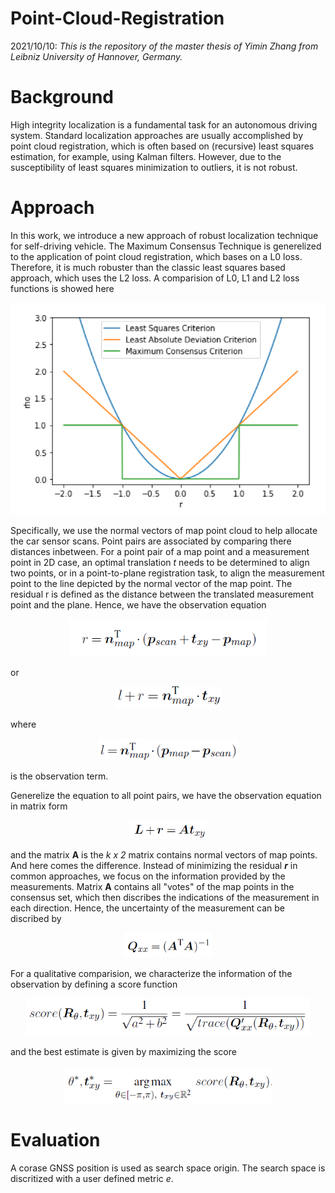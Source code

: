 # Point-Cloud-Registration
2021/10/10:
*This is the repository of the master thesis of Yimin Zhang from Leibniz University of Hannover, Germany.*

# Background
High integrity localization is a fundamental task for an autonomous driving system. Standard localization approaches are usually accomplished by point cloud registration, which is often based on (recursive) least squares estimation, for example, using Kalman filters. However, due to the susceptibility of least squares minimization to outliers, it is not robust.

# Approach
In this work, we introduce a new approach of robust localization technique for self-driving vehicle. The Maximum Consensus Technique is generelized to the application of point cloud registration, which bases on a L0 loss. Therefore, it is much robuster than the classic least squares based approach, which uses the L2 loss. A comparision of L0, L1 and L2 loss functions is showed here

<div align=center>
<img src="https://github.com/F95-6XL/Point-Cloud-Registration/blob/main/Images/LossFunctions.PNG" width="580">
</div>

Specifically, we use the normal vectors of map point cloud to help allocate the car sensor scans. Point pairs are associated by comparing there distances inbetween. For a point pair of a map point and a measurement point in 2D case, an optimal translation *t* needs to be determined to align two points, or in a point-to-plane registration task, to align the measurement point to the line depicted by the normal vector of the map point. The residual r is defined as the distance between the translated measurement point and the plane. Hence, we have the observation equation

<div align=center>
<img src="https://github.com/F95-6XL/Point-Cloud-Registration/blob/main/Images/eq1.PNG" height="60">
</div>

or

<div align=center>
<img src="https://github.com/F95-6XL/Point-Cloud-Registration/blob/main/Images/eq2.PNG" height="35">
</div>

where 

<div align=center>
<img src="https://github.com/F95-6XL/Point-Cloud-Registration/blob/main/Images/eq2.1.PNG" height="35">
</div>

is the observation term. 

Generelize the equation to all point pairs, we have the observation equation in matrix form

<div align=center>
<img src="https://github.com/F95-6XL/Point-Cloud-Registration/blob/main/Images/eq3.PNG" height="30">
</div>

and the matrix **A** is the *k x 2* matrix contains normal vectors of map points. And here comes the difference. Instead of minimizing the residual ***r*** in common approaches, we focus on the information provided by the measurements. Matrix **A**  contains all "votes" of the map points in the consensus set, which then discribes the indications of the measurement in each direction. Hence, the uncertainty of the measurement can be discribed by 

<div align=center>
<img src="https://github.com/F95-6XL/Point-Cloud-Registration/blob/main/Images/eq4.PNG" height="40">
</div>

For a qualitative comparision, we characterize the information of the observation by defining a score function

<div align=center>
<img src="https://github.com/F95-6XL/Point-Cloud-Registration/blob/main/Images/eq5.PNG" height="60">
</div>

and the best estimate is given by maximizing the score

<div align=center>
<img src="https://github.com/F95-6XL/Point-Cloud-Registration/blob/main/Images/eq6.PNG" height="60">
</div>


# Evaluation

A corase GNSS position is used as search space origin. The search space is discritized with a user defined metric *e*.

